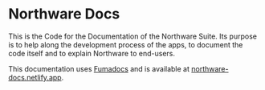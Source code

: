 # Northware Docs

This is the Code for the Documentation of the Northware Suite. Its purpose is to help along the development process of the apps, to document the code itself and to explain Northware to end-users.

This documentation uses [Fumadocs](https://fumadocs.dev/) and is available at [northware-docs.netlify.app](https://northware-docs.netlify.app).
